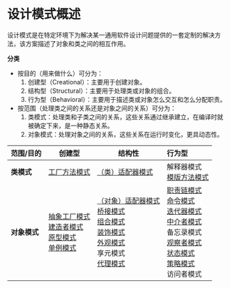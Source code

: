# 设计模式概述

设计模式是在特定环境下为解决某一通用软件设计问题提供的一套定制的解决方法，该方案描述了对象和类之间的相互作用。

**分类**

- 按目的（用来做什么）可分为：
  1. 创建型（Creational）：主要用于创建对象。
  2. 结构型（Structural）：主要用于处理类或对象的组合。
  3. 行为型（Behavioral）：主要用于描述类或对象怎么交互和怎么分配职责。
- 按范围（处理类之间的关系还是对象之间的关系）可分为：
  1. 类模式：处理类和子类之间的关系，这些关系通过继承建立，在编译时就被确定下来，是一种静态关系。
  2. 对象模式：处理对象之间的关系，这些关系在运行时变化，更具动态性。

| 范围/目的    | 创建型                                                       | 结构性                                                       | 行为型                                                       |
| ------------ | ------------------------------------------------------------ | ------------------------------------------------------------ | :----------------------------------------------------------- |
| **类模式**   | [工厂方法模式](./04.工厂方法模式.md)                         | [（类）适配器模式](./09.适配器模式.md)                       | 解释器模式<br />[模版方法模式](./25.模版方法模式.md)         |
| **对象模式** | [抽象工厂模式](./05.抽象工厂模式.md)<br />[建造者模式](./06.建造者模式.md)<br />[原型模式](./07.原型模式.md)<br />[单例模式](./08.单例模式.md) | [（对象）适配器模式](./09.适配器模式.md)<br />[桥接模式](./10.桥接模式.md)<br />[组合模式](./11.组合模式.md)<br />[装饰模式](./12.装饰模式.md)<br />[外观模式](./13.外观模式.md)<br />享元模式<br />[代理模式](./15.代理模式.md) | [职责链模式](./16.职责链模式.md)<br />[命令模式](./17.命令模式.md)<br />[迭代器模式](./19.迭代器模式.md)<br />[中介者模式](./20.中介者模式.md)<br />备忘录模式<br />[观察者模式](./22.观察者模式.md)<br />[状态模式](./23.状态模式.md)<br />[策略模式](./24.策略模式.md)<br />访问者模式 |
